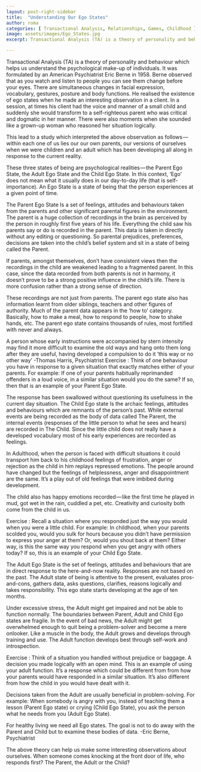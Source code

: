 ```yaml
---
layout: post-right-sidebar
title:  "Understanding Our Ego States"
author: roma
categories: [ Transactional Analysis, Relationships, Games, Childhood ]
image: assets/images/Ego_States.jpg
excerpt: Transactional Analysis (TA) is a theory of personality and behaviour which helps us understand the psychological make-up of individuals.

---
```


Transactional Analysis (TA) is a theory of personality and behaviour which helps us understand the psychological make-up of individuals. It was formulated by an American Psychiatrist Eric Berne in 1958. Berne observed that as you watch and listen to people you can see them change before your eyes. There are simultaneous changes in facial expression, vocabulary, gestures, posture and body functions. He realised the existence of ego states when he made an interesting observation in a client. In a session, at times his client had the voice and manner of a small child and suddenly she would transform to a self-righteous parent who was critical and dogmatic in her manner. There were also moments when she sounded like a grown-up woman who reasoned her situation logically.

This lead to a study which interpreted the above observation as follows — within each one of us lies our our own parents, our versions of ourselves when we were children and an adult which has been developing all along in response to the current reality.

These three states of being are psychological realities — the Parent Ego State, the Adult Ego State and the Child Ego State.
In this context, ‘Ego’ does not mean what it usually does in our day-to-day life (that is self-importance). An Ego State is a state of being that the person experiences at a given point of time.

The Parent Ego State
Is a set of feelings, attitudes and behaviours taken from the parents and other significant parental figures in the environment. The parent is a huge collection of recordings in the brain as perceived by the person in roughly first five years of his life. Everything the child saw his parents say or do is recorded in the parent. This data is taken in directly without any editing or questioning. So parental prejudices, preferences, decisions are taken into the child’s belief system and sit in a state of being called the Parent.

If parents, amongst themselves, don’t have consistent views then the recordings in the child are weakened leading to a fragmented parent. In this case, since the data recorded from both parents is not in harmony, it doesn’t prove to be a strong positive influence in the child’s life. There is more confusion rather than a strong sense of direction.

These recordings are not just from parents. The parent ego state also has information learnt from older siblings, teachers and other figures of authority. Much of the parent data appears in the ‘how to’ category. Basically, how to make a meal, how to respond to people, how to shake hands, etc. The parent ego state contains thousands of rules, most fortified with never and always.

A person whose early instructions were accompanied by stern intensity may find it more difficult to examine the old ways and hang onto them long after they are useful, having developed a compulsion to do it ‘this way or no other way’
-Thomas Harris, Psychiatrist
Exercise : Think of one behaviour you have in response to a given situation that exactly matches either of your parents. For example: If one of your parents habitually reprimanded offenders in a loud voice, in a similar situation would you do the same? If so, then that is an example of your Parent Ego State.

The response has been swallowed without questioning its usefulness in the current day situation.
The Child Ego state
Is the archaic feelings, attitudes and behaviours which are remnants of the person’s past. While external events are being recorded as the body of data called The Parent, the internal events (responses of the little person to what he sees and hears) are recorded in The Child. Since the little child does not really have a developed vocabulary most of his early experiences are recorded as feelings.

In Adulthood, when the person is faced with difficult situations it could transport him back to his childhood feelings of frustration, anger or rejection as the child in him replays repressed emotions. The people around have changed but the feelings of helplessness, anger and disappointment are the same. It’s a play out of old feelings that were imbibed during development.

The child also has happy emotions recorded — like the first time he played in mud, got wet in the rain, cuddled a pet, etc. Creativity and curiosity both come from the child in us.

Exercise : Recall a situation where you responded just the way you would when you were a little child. For example: In childhood, when your parents scolded you, would you sulk for hours because you didn’t have permission to express your anger at them? Or, would you shout back at them? Either way, is this the same way you respond when you get angry with others today? If so, this is an example of your Child Ego State.

The Adult Ego State
is the set of feelings, attitudes and behaviours that are in direct response to the here-and-now reality. Responses are not based on the past. The Adult state of being is attentive to the present, evaluates pros-and-cons, gathers data, asks questions, clarifies, reasons logically and takes responsibility. This ego state starts developing at the age of ten months.

Under excessive stress, the Adult might get impaired and not be able to function normally. The boundaries between Parent, Adult and Child Ego states are fragile. In the event of bad news, the Adult might get overwhelmed enough to quit being a problem-solver and become a mere onlooker. Like a muscle in the body, the Adult grows and develops through training and use. The Adult function develops best through self-work and introspection.

Exercise : Think of a situation you handled without prejudice or baggage. A decision you made logically with an open mind. This is an example of using your adult function. It’s a response which could be different from from how your parents would have responded in a similar situation. It’s also different from how the child in you would have dealt with it.

Decisions taken from the Adult are usually beneficial in problem-solving. For example: When somebody is angry with you, instead of teaching them a lesson (Parent Ego state) or crying (Child Ego State), you ask the person what he needs from you (Adult Ego State).

For healthy living we need all Ego states. The goal is not to do away with the Parent and Child but to examine these bodies of data.
-Eric Berne, Psychiatrist

The above theory can help us make some interesting observations about ourselves. When someone comes knocking at the front door of life, who responds first? The Parent, the Adult or the Child?